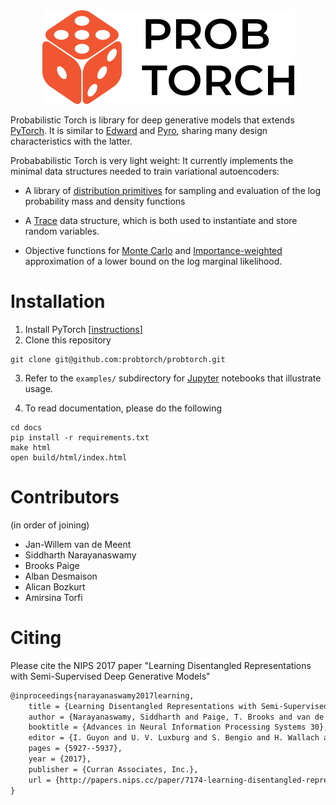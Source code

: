 <div align="center">
  <img height="150px" src="docs/source/_static/img/probtorch-logo.png"></a>
</div>

Probabilistic Torch is library for deep generative models that extends [PyTorch](http://pytorch.org). It is similar to [Edward](http://edwardlib.org) and [Pyro](https://github.com/uber/pyro), sharing many design characteristics with the latter. 

Probababilistic Torch is very light weight: It currently implements the minimal data structures needed to train variational autoencoders:

- A library of [distribution primitives](https://github.com/probtorch/probtorch/tree/master/probtorch/distributions) for sampling and evaluation of the log probability mass and density functions

- A [Trace](https://github.com/probtorch/probtorch/blob/master/probtorch/stochastic.py#L119) data structure, which is both used to instantiate and store random variables.

- Objective functions for [Monte Carlo](https://github.com/probtorch/probtorch/blob/master/probtorch/objectives/montecarlo.py) and [Importance-weighted](https://github.com/probtorch/probtorch/blob/master/probtorch/objectives/importance.py) approximation of a lower bound on the log marginal likelihood.


# Installation

1. Install PyTorch [[instructions](https://github.com/pytorch/pytorch)]
2. Clone this repository
```
git clone git@github.com:probtorch/probtorch.git
```

3. Refer to the `examples/` subdirectory for [Jupyter](http://jupyter.org) notebooks that illustrate usage. 

4. To read documentation, please do the following 
```
cd docs
pip install -r requirements.txt
make html
open build/html/index.html
```


# Contributors 

(in order of joining)

- Jan-Willem van de Meent
- Siddharth Narayanaswamy 
- Brooks Paige
- Alban Desmaison
- Alican Bozkurt
- Amirsina Torfi


# Citing

Please cite the NIPS 2017 paper "Learning Disentangled Representations with Semi-Supervised Deep Generative Models"

```latex
@inproceedings{narayanaswamy2017learning,
    title = {Learning Disentangled Representations with Semi-Supervised Deep Generative Models},
    author = {Narayanaswamy, Siddharth and Paige, T. Brooks and van de Meent, Jan-Willem and Desmaison, Alban and Goodman, Noah and Kohli, Pushmeet and Wood, Frank and Torr, Philip},
    booktitle = {Advances in Neural Information Processing Systems 30},
    editor = {I. Guyon and U. V. Luxburg and S. Bengio and H. Wallach and R. Fergus and S. Vishwanathan and R. Garnett},
    pages = {5927--5937},
    year = {2017},
    publisher = {Curran Associates, Inc.},
    url = {http://papers.nips.cc/paper/7174-learning-disentangled-representations-with-semi-supervised-deep-generative-models.pdf}
}
```



